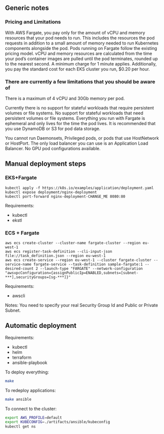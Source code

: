 ## Generic notes

### Pricing and Limitations

With AWS Fargate, you pay only for the amount of vCPU and memory resources that your pod needs to run. 
This includes the resources the pod requests in addition to a small amount of memory needed to run Kubernetes 
components alongside the pod. Pods running on Fargate follow the existing pricing model. vCPU and memory resources 
are calculated from the time your pod’s container images are pulled until the pod terminates, rounded up to the 
nearest second. A minimum charge for 1 minute applies. Additionally, you pay the standard cost for each EKS cluster 
you run, $0.20 per hour.

### There are currently a few limitations that you should be aware of

There is a maximum of 4 vCPU and 30Gb memory per pod.

Currently there is no support for stateful workloads that require persistent volumes or file systems.
No support for stateful workloads that need persistent volumes or file systems. 
Everything you run with Fargate is ephemeral and only lives for the time the pod lives. 
It is recommended that you use DynamoDB or S3 for pod data storage.

You cannot run Daemonsets, Privileged pods, or pods that use HostNetwork or HostPort.
The only load balancer you can use is an Application Load Balancer.
No GPU pod configurations available.

## Manual deployment steps

### EKS+Fargate

```eksctl create cluster --name demo-newsblog --region eu-west-1 --fargate
kubectl apply -f https://k8s.io/examples/application/deployment.yaml
kubectl expose deployment/nginx-deployment
kubectl port-forward nginx-deployment-CHANGE_ME 8080:80
```

Requirements:
- kubectl
- ekstl

### ECS + Fargate
```
aws ecs create-cluster --cluster-name fargate-cluster --region eu-west-1
aws ecs register-task-definition --cli-input-json file://task_definition.json --region eu-west-1
aws ecs create-service --region eu-west-1 --cluster fargate-cluster --service-name fargate-service --task-definition sample-fargate:1 --desired-count 2 --launch-type "FARGATE" --network-configuration "awsvpcConfiguration={assignPublicIp=ENABLED,subnets=[subnet-***],securityGroups=[sg-***]}"
```

Requirements:
- awscli

Notes:
You need to specify your real Security Group Id and Public or Private Subnet.

## Automatic deployment

Requirements:
- kubectl
- helm
- terraform
- ansible-playbook

To deploy everything:
```bash
make
```

To redeploy applications:
```bash
make ansible
```

To connect to the cluster:
```bash
export AWS_PROFILE=default
export KUBECONFIG=./artifacts/ansible/kubeconfig
kubectl get ns
```
